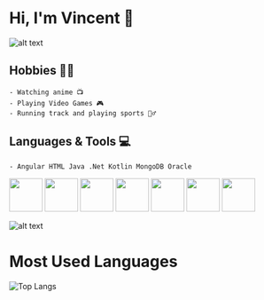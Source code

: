 # Hi, I'm Vincent 👋

![alt text](https://i.gifer.com/origin/da/dae1034cb948457274a7aed2a2f65f59_w200.gif "Naruto")

## Hobbies 🐱‍🏍
    - Watching anime 📺
    - Playing Video Games 🎮
    - Running track and playing sports 🏃‍♂️
## Languages & Tools 💻
    - Angular HTML Java .Net Kotlin MongoDB Oracle 
<img src="https://angular.io/assets/images/logos/angularjs/AngularJS-Shield.svg" style=" width:60px ; height:60px "  >
<img src="https://github.com/MarikIshtar007/MarikIshtar007/raw/master/images/html.svg" style=" width:60px ; height:60px "  >
<img src="https://github.com/MarikIshtar007/MarikIshtar007/raw/master/images/java.svg" style=" width:60px ; height:60px "  >
<img src="https://upload.wikimedia.org/wikipedia/commons/thumb/e/ee/.NET_Core_Logo.svg/2048px-.NET_Core_Logo.svg.png" style=" width:60px ; height:60px "  >
<img src="https://g.foolcdn.com/art/companylogos/square/mdb.png" style=" width:60px ; height:60px "  >
<img src="https://github.com/MarikIshtar007/MarikIshtar007/raw/master/images/kotlin.svg" style=" width:60px ; height:60px "  >
<img src="https://www.vectorlogo.zone/logos/nodejs/nodejs-ar21.png" style=" width:60px ; height:60px "  >



![alt text](https://i.pinimg.com/originals/bc/91/d4/bc91d497bcc95f36e62dd9156aee0d9b.gif "Dance")
# Most Used Languages
![Top Langs](https://github-readme-stats.vercel.app/api/top-langs/?username=VIrobun&layout=compact)
<!--
**VIrobun/VIrobun** is a ✨ _special_ ✨ repository because its `README.md` (this file) appears on your GitHub profile.

Here are some ideas to get you started:

- 🔭 I’m currently working on ...
- 🌱 I’m currently learning ...
- 👯 I’m looking to collaborate on ...
- 🤔 I’m looking for help with ...
- 💬 Ask me about ...
- 📫 How to reach me: ...
- 😄 Pronouns: ...
- ⚡ Fun fact: ...
-->

